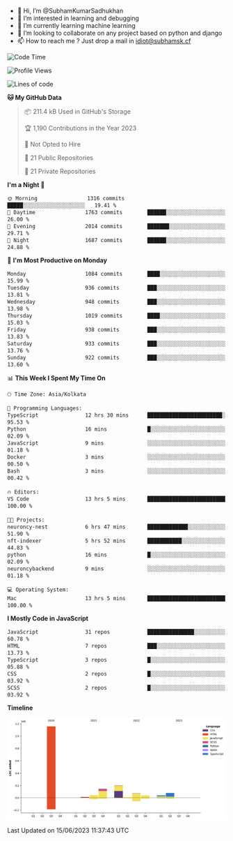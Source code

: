 - 👋 Hi, I’m @SubhamKumarSadhukhan
- 👀 I’m interested in learning and debugging
- 🌱 I’m currently learning machine learning
- 💞️ I’m looking to collaborate on any project based on python and django
- 📫 How to reach me ?
      Just drop a mail in idiot@subhamsk.cf

<!---
SubhamKumarSadhukhan/SubhamKumarSadhukhan is a ✨ special ✨ repository because its `README.md` (this file) appears on your GitHub profile.
You can click the Preview link to take a look at your changes.
--->


<!--START_SECTION:waka-->
![Code Time](http://img.shields.io/badge/Code%20Time-1%2C230%20hrs%2020%20mins-blue)

![Profile Views](http://img.shields.io/badge/Profile%20Views-4-blue)

![Lines of code](https://img.shields.io/badge/From%20Hello%20World%20I%27ve%20Written-1.8%20million%20lines%20of%20code-blue)

**🐱 My GitHub Data** 

> 📦 211.4 kB Used in GitHub's Storage 
 > 
> 🏆 1,190 Contributions in the Year 2023
 > 
> 🚫 Not Opted to Hire
 > 
> 📜 21 Public Repositories 
 > 
> 🔑 21 Private Repositories 
 > 
**I'm a Night 🦉** 

```text
🌞 Morning                1316 commits        █████░░░░░░░░░░░░░░░░░░░░   19.41 % 
🌆 Daytime                1763 commits        ██████░░░░░░░░░░░░░░░░░░░   26.00 % 
🌃 Evening                2014 commits        ███████░░░░░░░░░░░░░░░░░░   29.71 % 
🌙 Night                  1687 commits        ██████░░░░░░░░░░░░░░░░░░░   24.88 % 
```
📅 **I'm Most Productive on Monday** 

```text
Monday                   1084 commits        ████░░░░░░░░░░░░░░░░░░░░░   15.99 % 
Tuesday                  936 commits         ███░░░░░░░░░░░░░░░░░░░░░░   13.81 % 
Wednesday                948 commits         ███░░░░░░░░░░░░░░░░░░░░░░   13.98 % 
Thursday                 1019 commits        ████░░░░░░░░░░░░░░░░░░░░░   15.03 % 
Friday                   938 commits         ███░░░░░░░░░░░░░░░░░░░░░░   13.83 % 
Saturday                 933 commits         ███░░░░░░░░░░░░░░░░░░░░░░   13.76 % 
Sunday                   922 commits         ███░░░░░░░░░░░░░░░░░░░░░░   13.60 % 
```


📊 **This Week I Spent My Time On** 

```text
🕑︎ Time Zone: Asia/Kolkata

💬 Programming Languages: 
TypeScript               12 hrs 30 mins      ████████████████████████░   95.53 % 
Python                   16 mins             █░░░░░░░░░░░░░░░░░░░░░░░░   02.09 % 
JavaScript               9 mins              ░░░░░░░░░░░░░░░░░░░░░░░░░   01.18 % 
Docker                   3 mins              ░░░░░░░░░░░░░░░░░░░░░░░░░   00.50 % 
Bash                     3 mins              ░░░░░░░░░░░░░░░░░░░░░░░░░   00.42 % 

🔥 Editors: 
VS Code                  13 hrs 5 mins       █████████████████████████   100.00 % 

🐱‍💻 Projects: 
neuroncy-nest            6 hrs 47 mins       █████████████░░░░░░░░░░░░   51.90 % 
nft-indexer              5 hrs 52 mins       ███████████░░░░░░░░░░░░░░   44.83 % 
python                   16 mins             █░░░░░░░░░░░░░░░░░░░░░░░░   02.09 % 
neuroncybackend          9 mins              ░░░░░░░░░░░░░░░░░░░░░░░░░   01.18 % 

💻 Operating System: 
Mac                      13 hrs 5 mins       █████████████████████████   100.00 % 
```

**I Mostly Code in JavaScript** 

```text
JavaScript               31 repos            ███████████████░░░░░░░░░░   60.78 % 
HTML                     7 repos             ███░░░░░░░░░░░░░░░░░░░░░░   13.73 % 
TypeScript               3 repos             █░░░░░░░░░░░░░░░░░░░░░░░░   05.88 % 
CSS                      2 repos             █░░░░░░░░░░░░░░░░░░░░░░░░   03.92 % 
SCSS                     2 repos             █░░░░░░░░░░░░░░░░░░░░░░░░   03.92 % 
```



**Timeline**

![Lines of Code chart](https://raw.githubusercontent.com/SubhamKumarSadhukhan/SubhamKumarSadhukhan/main/assets/bar_graph.png)


 Last Updated on 15/06/2023 11:37:43 UTC
<!--END_SECTION:waka-->
